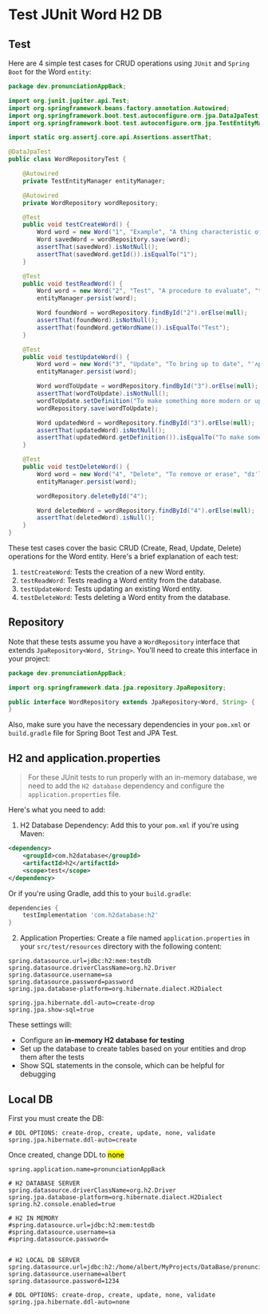 # Test JUnit Word H2 DB

## Test

Here are 4 simple test cases for CRUD operations using `JUnit` and `Spring Boot` for the Word `entity`:

```java
package dev.pronunciationAppBack;

import org.junit.jupiter.api.Test;
import org.springframework.beans.factory.annotation.Autowired;
import org.springframework.boot.test.autoconfigure.orm.jpa.DataJpaTest;
import org.springframework.boot.test.autoconfigure.orm.jpa.TestEntityManager;

import static org.assertj.core.api.Assertions.assertThat;

@DataJpaTest
public class WordRepositoryTest {

    @Autowired
    private TestEntityManager entityManager;

    @Autowired
    private WordRepository wordRepository;

    @Test
    public void testCreateWord() {
        Word word = new Word("1", "Example", "A thing characteristic of its kind", "ɪɡˈzæmpəl", "This is an example sentence.", true, 1);
        Word savedWord = wordRepository.save(word);
        assertThat(savedWord).isNotNull();
        assertThat(savedWord.getId()).isEqualTo("1");
    }

    @Test
    public void testReadWord() {
        Word word = new Word("2", "Test", "A procedure to evaluate", "test", "This is a test sentence.", true, 2);
        entityManager.persist(word);

        Word foundWord = wordRepository.findById("2").orElse(null);
        assertThat(foundWord).isNotNull();
        assertThat(foundWord.getWordName()).isEqualTo("Test");
    }

    @Test
    public void testUpdateWord() {
        Word word = new Word("3", "Update", "To bring up to date", "ˈʌpdeɪt", "This word will be updated.", true, 3);
        entityManager.persist(word);

        Word wordToUpdate = wordRepository.findById("3").orElse(null);
        assertThat(wordToUpdate).isNotNull();
        wordToUpdate.setDefinition("To make something more modern or up to date");
        wordRepository.save(wordToUpdate);

        Word updatedWord = wordRepository.findById("3").orElse(null);
        assertThat(updatedWord).isNotNull();
        assertThat(updatedWord.getDefinition()).isEqualTo("To make something more modern or up to date");
    }

    @Test
    public void testDeleteWord() {
        Word word = new Word("4", "Delete", "To remove or erase", "dɪˈliːt", "This word will be deleted.", true, 4);
        entityManager.persist(word);

        wordRepository.deleteById("4");

        Word deletedWord = wordRepository.findById("4").orElse(null);
        assertThat(deletedWord).isNull();
    }
}
```

These test cases cover the basic CRUD (Create, Read, Update, Delete) operations for the Word entity. Here's a brief explanation of each test:

1. `testCreateWord`: Tests the creation of a new Word entity.
2. `testReadWord`: Tests reading a Word entity from the database.
3. `testUpdateWord`: Tests updating an existing Word entity.
4. `testDeleteWord`: Tests deleting a Word entity from the database.

## Repository

Note that these tests assume you have a `WordRepository` interface that extends `JpaRepository<Word, String>`. You'll need to create this interface in your project:

```java
package dev.pronunciationAppBack;

import org.springframework.data.jpa.repository.JpaRepository;

public interface WordRepository extends JpaRepository<Word, String> {
}
```

Also, make sure you have the necessary dependencies in your `pom.xml` or `build.gradle` file for Spring Boot Test and JPA Test.

## H2 and application.properties

> For these JUnit tests to run properly with an in-memory database, we need to add the `H2 database` dependency and configure the `application.properties` file.

Here's what you need to add:

1. H2 Database Dependency:
   Add this to your `pom.xml` if you're using Maven:

```xml
<dependency>
    <groupId>com.h2database</groupId>
    <artifactId>h2</artifactId>
    <scope>test</scope>
</dependency>
```

Or if you're using Gradle, add this to your `build.gradle`:

```gradle
dependencies {
    testImplementation 'com.h2database:h2'
}
```

2. Application Properties:
   Create a file named `application.properties` in your `src/test/resources` directory with the following content:

```properties
spring.datasource.url=jdbc:h2:mem:testdb
spring.datasource.driverClassName=org.h2.Driver
spring.datasource.username=sa
spring.datasource.password=password
spring.jpa.database-platform=org.hibernate.dialect.H2Dialect

spring.jpa.hibernate.ddl-auto=create-drop
spring.jpa.show-sql=true
```

These settings will:

- Configure an **in-memory H2 database for testing**
- Set up the database to create tables based on your entities and drop them after the tests
- Show SQL statements in the console, which can be helpful for debugging



## Local DB



First you must create the DB:

```properties
# DDL OPTIONS: create-drop, create, update, none, validate
spring.jpa.hibernate.ddl-auto=create
```

Once created, change DDL to <mark>none</mark>

```properties
spring.application.name=pronunciationAppBack

# H2 DATABASE SERVER
spring.datasource.driverClassName=org.h2.Driver
spring.jpa.database-platform=org.hibernate.dialect.H2Dialect
spring.h2.console.enabled=true

# H2 IN MEMORY
#spring.datasource.url=jdbc:h2:mem:testdb
#spring.datasource.username=sa
#spring.datasource.password=


# H2 LOCAL DB SERVER
spring.datasource.url=jdbc:h2:/home/albert/MyProjects/DataBase/pronunciationDB/pronunciationDB.db
spring.datasource.username=albert
spring.datasource.password=1234

# DDL OPTIONS: create-drop, create, update, none, validate
spring.jpa.hibernate.ddl-auto=none
```
